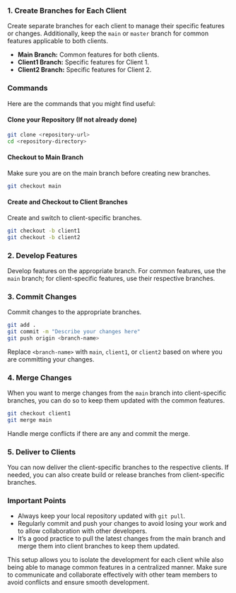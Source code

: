 ### 1. Create Branches for Each Client
Create separate branches for each client to manage their specific features or changes. Additionally, keep the `main` or `master` branch for common features applicable to both clients.

- **Main Branch:** Common features for both clients.
- **Client1 Branch:** Specific features for Client 1.
- **Client2 Branch:** Specific features for Client 2.

### Commands
Here are the commands that you might find useful:

#### Clone your Repository (If not already done)
```bash
git clone <repository-url>
cd <repository-directory>
```

#### Checkout to Main Branch
Make sure you are on the main branch before creating new branches.
```bash
git checkout main
```

#### Create and Checkout to Client Branches
Create and switch to client-specific branches.
```bash
git checkout -b client1
git checkout -b client2
```

### 2. Develop Features
Develop features on the appropriate branch. For common features, use the `main` branch; for client-specific features, use their respective branches.

### 3. Commit Changes
Commit changes to the appropriate branches.

```bash
git add .
git commit -m "Describe your changes here"
git push origin <branch-name>
```

Replace `<branch-name>` with `main`, `client1`, or `client2` based on where you are committing your changes.

### 4. Merge Changes
When you want to merge changes from the `main` branch into client-specific branches, you can do so to keep them updated with the common features.

```bash
git checkout client1
git merge main
```

Handle merge conflicts if there are any and commit the merge.

### 5. Deliver to Clients
You can now deliver the client-specific branches to the respective clients. If needed, you can also create build or release branches from client-specific branches.

### Important Points
- Always keep your local repository updated with `git pull`.
- Regularly commit and push your changes to avoid losing your work and to allow collaboration with other developers.
- It’s a good practice to pull the latest changes from the main branch and merge them into client branches to keep them updated.

This setup allows you to isolate the development for each client while also being able to manage common features in a centralized manner. Make sure to communicate and collaborate effectively with other team members to avoid conflicts and ensure smooth development.